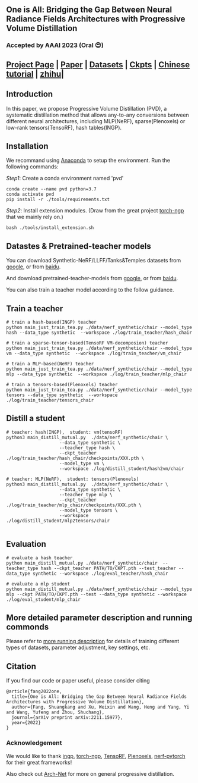 ## One is All: Bridging the Gap Between Neural Radiance Fields Architectures with Progressive Volume Distillation
### Accepted by AAAI 2023 **(Oral :heart_eyes:)**

## [Project Page](http://sk-fun.fun/PVD/) | [Paper](https://arxiv.org/abs/2211.15977) | [Datasets](https://drive.google.com/drive/folders/1U06KAEsW53PolLI3U8hWUhzzIH74QGaP?usp=sharing) | [Ckpts](https://drive.google.com/drive/folders/1GGJf-FTmpCJjmEn-AF_S9-HrLRkFe5Ud?usp=sharing) | [Chinese tutorial](https://github.com/megvii-research/AAAI2023-PVD/blob/main/tools/%E4%B8%AD%E6%96%87%E4%BB%8B%E7%BB%8D.md) | [zhihu](https://zhuanlan.zhihu.com/p/605121286)|

## Introduction
In this paper, we propose Progressive Volume Distillation (PVD), a systematic distillation method that allows any-to-any conversions between different neural architectures, including MLP(NeRF), sparse(Plenoxels) or low-rank tensors(TensoRF), hash tables(INGP).

## Installation
We recommand using [Anaconda](https://www.anaconda.com/) to setup the environment. Run the following commands:

*Step1*: Create a conda environment named 'pvd'
```
conda create --name pvd python=3.7
conda activate pvd
pip install -r ./tools/requirements.txt
```
*Step2*: Install extension modules. (Draw from the great project [torch-ngp](https://github.com/ashawkey/torch-ngp) that we mainly rely on.)
```
bash ./tools/install_extension.sh
```

## Datastes & Pretrained-teacher models
You can download Synthetic-NeRF/LLFF/Tanks&Temples datasets from [google](https://drive.google.com/drive/folders/1U06KAEsW53PolLI3U8hWUhzzIH74QGaP?usp=sharing), or from [baidu](https://pan.baidu.com/s/1ky_TWrbUZG_MpHTBhncAKA?pwd=4h2h).

And download pretrained-teacher-models from [google](https://drive.google.com/drive/folders/1GGJf-FTmpCJjmEn-AF_S9-HrLRkFe5Ud?usp=sharing), or from [baidu](https://pan.baidu.com/s/1LGLXwLGusX60GpAywLwosg?pwd=34k8).

You can also train a teacher model according to the follow guidance.

## Train a teacher
```
# train a hash-based(INGP) teacher
python main_just_train_tea.py ./data/nerf_synthetic/chair --model_type hash --data_type synthetic  --workspace ./log/train_teacher/hash_chair

# train a sparse-tensor-based(TensoRF VM-decomposion) teacher
python main_just_train_tea.py ./data/nerf_synthetic/chair --model_type vm --data_type synthetic  --workspace ./log/train_teacher/vm_chair

# train a MLP-based(NeRF) teacher
python main_just_train_tea.py ./data/nerf_synthetic/chair --model_type mlp --data_type synthetic  --workspace ./log/train_teacher/mlp_chair

# train a tensors-based(Plenoxels) teacher
python main_just_train_tea.py ./data/nerf_synthetic/chair --model_type tensors --data_type synthetic  --workspace ./log/train_teacher/tensors_chair

```

## Distill a student
```
# teacher: hash(INGP),  student: vm(tensoRF)
python3 main_distill_mutual.py  ./data/nerf_synthetic/chair \
                    --data_type synthetic \
                    --teacher_type hash \
                    --ckpt_teacher ./log/train_teacher/hash_chair/checkpoints/XXX.pth \
                    --model_type vm \
                    --workspace ./log/distill_student/hash2vm/chair
                    
# teacher: MLP(NeRF),  student: tensors(Plenoxels)
python3 main_distill_mutual.py  ./data/nerf_synthetic/chair \
                    --data_type synthetic \
                    --teacher_type mlp \
                    --ckpt_teacher ./log/train_teacher/mlp_chair/checkpoints/XXX.pth \
                    --model_type tensors \
                    --workspace ./log/distill_student/mlp2tensors/chair
                   
```

## Evaluation

```
# evaluate a hash teacher
python main_distill_mutual.py ./data/nerf_synthetic/chair  --teacher_type hash --ckpt_teacher PATH/TO/CKPT.pth --test_teacher --data_type synthetic --workspace ./log/eval_teacher/hash_chair

# evaluate a mlp student
python main_distill_mutual.py ./data/nerf_synthetic/chair --model_type mlp --ckpt PATH/TO/CKPT.pth --test --data_type synthetic --workspace ./log/eval_student/mlp_chair
```

## More detailed parameter description and running commonds
Please refer to [more running description](https://github.com/megvii-research/AAAI2023-PVD/blob/main/tools/details.md) for details of training different types of datasets, parameter adjustment, key settings, etc.

## Citation

If you find our code or paper useful, please consider citing
```
@article{fang2022one,
  title={One is All: Bridging the Gap Between Neural Radiance Fields Architectures with Progressive Volume Distillation},
  author={Fang, Shuangkang and Xu, Weixin and Wang, Heng and Yang, Yi and Wang, Yufeng and Zhou, Shuchang},
  journal={arXiv preprint arXiv:2211.15977},
  year={2022}
}
```

### Acknowledgement
We would like to thank [ingp](https://github.com/NVlabs/instant-ngp),  [torch-ngp](https://github.com/ashawkey/torch-ngp), [TensoRF](https://github.com/apchenstu/TensoRF), [Plenoxels](https://github.com/sxyu/svox2), [nerf-pytorch](https://github.com/yenchenlin/nerf-pytorch)  for their great frameworks!

Also check out [Arch-Net](https://github.com/megvii-research/Arch-Net) for more on general progressive distillation.
